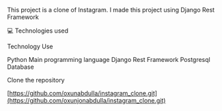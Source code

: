This project is a clone of Instagram. I made this project using Django Rest Framework


💻 Technologies used

Technology	Use

  Python	Main programming language
  Django Rest Framework
  Postgresql	Database

Clone the repository

  [https://github.com/oxunabdulla/instagram_clone.git](https://github.com/oxunjonabdulla/instagram_clone.git)
